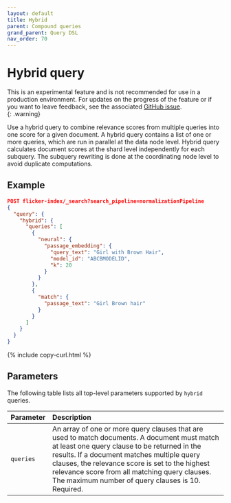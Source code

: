 ```yaml
---
layout: default
title: Hybrid
parent: Compound queries
grand_parent: Query DSL
nav_order: 70
---
```


# Hybrid query

This is an experimental feature and is not recommended for use in a production environment. For updates on the progress of the feature or if you want to leave feedback, see the associated [GitHub issue](https://github.com/opensearch-project/neural-search/issues/244).    
{: .warning}

Use a hybrid query to combine relevance scores from multiple queries into one score for a given document. A hybrid query contains a list of one or more queries, which are run in parallel at the data node level. Hybrid query calculates document scores at the shard level independently for each subquery. The subquery rewriting is done at the coordinating node level to avoid duplicate computations.

## Example

```json
POST flicker-index/_search?search_pipeline=normalizationPipeline
{
  "query": {
    "hybrid": {
      "queries": [
        {
          "neural": {
            "passage_embedding": {
              "query_text": "Girl with Brown Hair",
              "model_id": "ABCBMODELID",
              "k": 20
            }
          }
        },
        {
          "match": {
            "passage_text": "Girl Brown hair"
          }
        }
      ]
    }
  }
}
```
{% include copy-curl.html %}

## Parameters

The following table lists all top-level parameters supported by `hybrid` queries.

Parameter | Description
:--- | :---
`queries` | An array of one or more query clauses that are used to match documents. A document must match at least one query clause to be returned in the results. If a document matches multiple query clauses, the relevance score is set to the highest relevance score from all matching query clauses. The maximum number of query clauses is 10. Required.